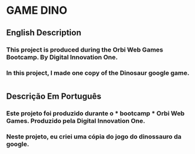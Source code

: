 # GAME DINO

## English Description

### This project is produced during the Orbi Web Games Bootcamp. By Digital Innovation One.

### In this project, I made one copy of the Dinosaur google game.

#

## Descrição Em Português

### Este projeto foi produzido durante o * bootcamp * Orbi Web Games. Produzido pela Digital Innovation One.

### Neste projeto, eu criei uma cópia do jogo do dinossauro da google.
